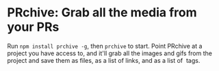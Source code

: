 # PRchive: Grab all the media from your PRs

Run `npm install prchive -g`, then `prchive` to start. Point PRchive at a project you have access to, and it'll grab all the images and gifs from the project and save them as files, as a list of links, and as a list of <img> tags.
